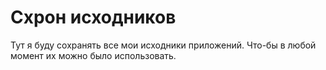 # Схрон исходников
Тут я буду сохранять все мои исходники приложений. 
Что-бы в любой момент их можно было использовать.
